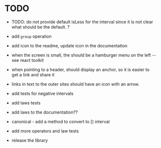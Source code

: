 # TODO

- TODO: do not provide default isLess for the interval since it is not clear what should be the default. ?

- add `group` operation
- add icon to the readme, update icon in the documentation

- when the screen is small, the should be a hamburger menu on the left -- see react toolkit

- when pointing to a header, should display an anchor, so it is easier to get a link and share it
- links in text to the outer sites should have an icon with an arrow.

- add tests for negative intervals
- add laws tests
- add laws to the documentation??
- canonical - add a method to convert to [) interval
- add more operators and law tests

- release the library
